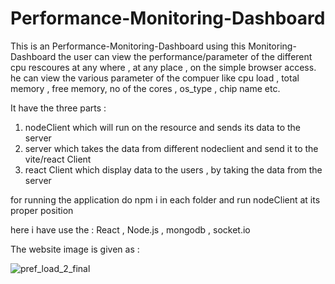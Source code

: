 # Performance-Monitoring-Dashboard

This is an Performance-Monitoring-Dashboard using this Monitoring-Dashboard the user can 
view the performance/parameter of the different cpu rescoures at any where , at any place , on the 
simple browser access. he can view the various parameter of the compuer like cpu load , total memory , free memory,
no of the cores , os_type , chip name etc.

It have the three parts :<br>
1) nodeClient which will run on the resource and sends its data to the server <br>
2) server which takes the data from different nodeclient and send it to the vite/react Client<br>
3) react Client which display data to the users , by taking the data from the server<br>

for running the application do npm i in each folder and run nodeClient at its proper position 

here i have use the : React , Node.js , mongodb , socket.io

The website image is given as :

![pref_load_2_final](https://github.com/sujal-jain-347/Performance-Monitoring-Dashboard-/assets/136954858/6a624e64-0bf9-49da-9d0f-7ce8582960a9)

